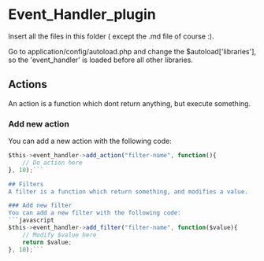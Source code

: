 # Event_Handler_plugin
Insert all the files in this folder ( except the .md file of course :).

Go to application/config/autoload.php and change the $autoload['libraries'], so the 'event_handler' is loaded before all other libraries.

## Actions
An action is a function which dont return anything, but execute something.

### Add new action
You can add a new action with the following code:
```javascript
$this->event_handler->add_action("filter-name", function(){
	// Do action here
}, 10);```

## Filters
A filter is a function which return something, and modifies a value.

### Add new filter
You can add a new filter with the following code:
```javascript
$this->event_handler->add_filter("filter-name", function($value){
	// Modify $value here
	return $value;
}, 10);```
